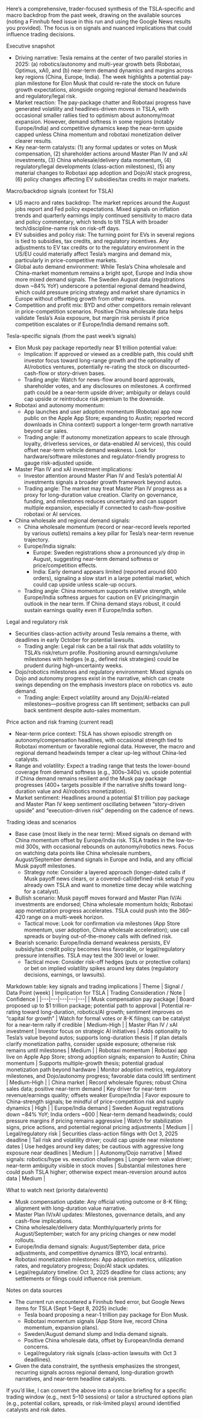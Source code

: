 Here’s a comprehensive, trader-focused synthesis of the TSLA-specific and macro backdrop from the past week, drawing on the available sources (noting a Finnhub feed issue in this run and using the Google News results you provided). The focus is on signals and nuanced implications that could influence trading decisions.

Executive snapshot
- Driving narrative: Tesla remains at the center of two parallel stories in 2025: (a) robotics/autonomy and multi-year growth bets (Robotaxi, Optimus, xAI), and (b) near-term demand dynamics and margins across key regions (China, Europe, India). The week highlights a potential pay-plan milestone for Elon Musk that could re-rate the stock on future growth expectations, alongside ongoing regional demand headwinds and regulatory/legal risk.
- Market reaction: The pay-package chatter and Robotaxi progress have generated volatility and headlines-driven moves in TSLA, with occasional smaller rallies tied to optimism about autonomy/moat expansion. However, demand softness in some regions (notably Europe/India) and competitive dynamics keep the near-term upside capped unless China momentum and robotaxi monetization deliver clearer results.
- Key near-term catalysts: (1) any formal updates or votes on Musk compensation, (2) shareholder actions around Master Plan IV and xAI investments, (3) China wholesale/delivery data momentum, (4) regulatory/legal developments (class-action milestones), (5) any material changes to Robotaxi app adoption and Dojo/AI stack progress, (6) policy changes affecting EV subsidies/tax credits in major markets.

Macro/backdrop signals (context for TSLA)
- US macro and rates backdrop: The market reprices around the August jobs report and Fed policy expectations. Mixed signals on inflation trends and quarterly earnings imply continued sensitivity to macro data and policy commentary, which tends to tilt TSLA with broader tech/discipline-name risk on risk-off days.
- EV subsidies and policy risk: The turning point for EVs in several regions is tied to subsidies, tax credits, and regulatory incentives. Any adjustments to EV tax credits or to the regulatory environment in the US/EU could materially affect Tesla’s margins and demand mix, particularly in price-competitive markets.
- Global auto demand environment: While Tesla’s China wholesale and China-market momentum remains a bright spot, Europe and India show more mixed demand signals. The Sweden August data (registrations down ~84% YoY) underscore a potential regional demand headwind, which could pressure pricing strategy and market share dynamics in Europe without offsetting growth from other regions.
- Competition and profit mix: BYD and other competitors remain relevant in price-competition scenarios. Positive China wholesale data helps validate Tesla’s Asia exposure, but margin risk persists if price competition escalates or if Europe/India demand remains soft.

Tesla-specific signals (from the past week’s signals)
- Elon Musk pay package reportedly near $1 trillion potential value: 
  - Implication: If approved or viewed as a credible path, this could shift investor focus toward long-range growth and the optionality of AI/robotics ventures, potentially re-rating the stock on discounted-cash-flow or story-driven bases.
  - Trading angle: Watch for news-flow around board approvals, shareholder votes, and any disclosures on milestones. A confirmed path could be a near-term upside driver; ambiguity or delays could cap upside or reintroduce risk premium to the downside.
- Robotaxi and autonomy momentum:
  - App launches and user adoption momentum (Robotaxi app now public on the Apple App Store; expanding to Austin; reported record downloads in China context) support a longer-term growth narrative beyond car sales.
  - Trading angle: If autonomy monetization appears to scale (through loyalty, driverless services, or data-enabled AI services), this could offset near-term vehicle demand weakness. Look for hardware/software milestones and regulator-friendly progress to gauge risk-adjusted upside.
- Master Plan IV and xAI investment implications:
  - Investor attention around Master Plan IV and Tesla’s potential AI investments signals a broader growth framework beyond autos. 
  - Trading angle: The market may treat Master Plan IV progress as a proxy for long-duration value creation. Clarity on governance, funding, and milestones reduces uncertainty and can support multiple expansion, especially if connected to cash-flow-positive robotaxi or AI services.
- China wholesale and regional demand signals:
  - China wholesale momentum (record or near-record levels reported by various outlets) remains a key pillar for Tesla’s near-term revenue trajectory.
  - Europe/India signals:
    - Europe: Sweden registrations show a pronounced y/y drop in August, suggesting near-term demand softness or price/competition effects.
    - India: Early demand appears limited (reported around 600 orders), signaling a slow start in a large potential market, which could cap upside unless scale-up occurs.
  - Trading angle: China momentum supports relative strength, while Europe/India softness argues for caution on EV pricing/margin outlook in the near term. If China demand stays robust, it could sustain earnings quality even if Europe/India soften.

Legal and regulatory risk
- Securities class-action activity around Tesla remains a theme, with deadlines in early October for potential lawsuits. 
  - Trading angle: Legal risk can be a tail risk that adds volatility to TSLA’s risk/return profile. Positioning around earnings/volume milestones with hedges (e.g., defined risk strategies) could be prudent during high-uncertainty weeks.
- Dojo/robotics milestones and regulatory environment: Mixed signals on Dojo and autonomy progress exist in the narrative, which can create swings depending on the emphasis investors place on robotics vs. auto demand.
  - Trading angle: Expect volatility around any Dojo/AI-related milestones—positive progress can lift sentiment; setbacks can pull back sentiment despite auto-sales momentum.

Price action and risk framing (current read)
- Near-term price context: TSLA has shown episodic strength on autonomy/compensation headlines, with occasional strength tied to Robotaxi momentum or favorable regional data. However, the macro and regional demand headwinds temper a clear up-leg without China-led catalysts.
- Range and volatility: Expect a trading range that tests the lower-bound coverage from demand softness (e.g., 300s–340s) vs. upside potential if China demand remains resilient and the Musk pay package progresses (400+ targets possible if the narrative shifts toward long-duration value and AI/robotics monetization).
- Market sentiment: Headlines around a potential $1 trillion pay package and Master Plan IV keep sentiment oscillating between “story-driven upside” and “execution-driven risk” depending on the cadence of news.

Trading ideas and scenarios
- Base case (most likely in the near term): Mixed signals on demand with China momentum offset by Europe/India risk. TSLA trades in the low-to-mid 300s, with occasional rebounds on autonomy/robotics news. Focus on watching data points like China wholesale numbers, August/September demand signals in Europe and India, and any official Musk payoff milestones.
  - Strategy note: Consider a layered approach (longer-dated calls if Musk payoff news clears, or a covered-call/defined-risk setup if you already own TSLA and want to monetize time decay while watching for a catalyst).
- Bullish scenario: Musk payoff moves forward and Master Plan IV/Ai investments are endorsed; China wholesale momentum holds; Robotaxi app monetization progress accelerates. TSLA could push into the 360–420 range on a multi-week horizon.
  - Tactical move: Look for confirmation via milestones (App Store momentum, user adoption, China wholesale acceleration); use call spreads or buying out-of-the-money calls with defined risk.
- Bearish scenario: Europe/India demand weakness persists, EV subsidy/tax credit policy becomes less favorable, or legal/regulatory pressure intensifies. TSLA may test the 300 level or lower.
  - Tactical move: Consider risk-off hedges (puts or protective collars) or bet on implied volatility spikes around key dates (regulatory decisions, earnings, or lawsuits).

Markdown table: key signals and trading implications
| Theme | Signal / Data Point (week) | Implication for TSLA | Trading Consideration / Note | Confidence |
|---|---|---|---|---|
| Musk compensation pay package | Board proposed up to $1 trillion package; potential path to approval | Potential re-rating toward long-duration, robotics/AI growth; sentiment improves on “capital for growth” | Watch for formal votes or 8-K filings; can be catalyst for a near-term rally if credible | Medium-High |
| Master Plan IV / xAI investment | Investor focus on strategic AI initiatives | Adds optionality to Tesla’s value beyond autos; supports long-duration thesis | If plan details clarify monetization paths, consider upside exposure; otherwise risk remains until milestones | Medium |
| Robotaxi momentum | Robotaxi app live on Apple App Store; strong adoption signals; expansion to Austin; China momentum | Supports multiple-growth thesis; potential gradual monetization path beyond hardware | Monitor adoption metrics, regulatory milestones, and Dojo/autonomy progress; favorable data could lift sentiment | Medium-High |
| China market | Record wholesale figures; robust China sales data; positive near-term demand | Key driver for near-term revenue/earnings quality; offsets weaker Europe/India | Favor exposure to China-strength signals; be mindful of price-competition risk and supply dynamics | High |
| Europe/India demand | Sweden August registrations down ~84% YoY; India orders ~600 | Near-term demand headwinds; could pressure margins if pricing remains aggressive | Watch for stabilization signs, price actions, and potential regional pricing adjustments | Medium |
| Legal/regulatory risk | Securities class-action filings with Oct 3, 2025 deadline | Tail risk and volatility driver; could cap upside near milestone dates | Use hedges around key dates; be cautious with aggressive long exposure near deadlines | Medium |
| Autonomy/Dojo narrative | Mixed signals: robotics/hype vs. execution challenges | Longer-term value driver; near-term ambiguity visible in stock moves | Substantial milestones here could push TSLA higher; otherwise expect mean-reversion around autos data | Medium |

What to watch next (priority data/events)
- Musk compensation update: Any official voting outcome or 8-K filing; alignment with long-duration value narrative.
- Master Plan IV/xAI updates: Milestones, governance details, and any cash-flow implications.
- China wholesale/delivery data: Monthly/quarterly prints for August/September; watch for any pricing changes or new model rollouts.
- Europe/India demand signals: August/September data, price adjustments, and competitive dynamics (BYD, local entrants).
- Robotaxi monetization milestones: App adoption metrics, utilization rates, and regulatory progress; Dojo/AI stack updates.
- Legal/regulatory timeline: Oct 3, 2025 deadline for class actions; any settlements or filings could influence risk premium.

Notes on data sources
- The current run encountered a Finnhub feed error, but Google News items for TSLA (Sept 1–Sept 8, 2025) include:
  - Tesla board proposing a near-1 trillion pay package for Elon Musk.
  - Robotaxi momentum signals (App Store live, record China momentum, expansion plans).
  - Sweden/August demand slump and India demand signals.
  - Positive China wholesale data, offset by European/India demand concerns.
  - Legal/regulatory risk signals (class-action lawsuits with Oct 3 deadlines).
- Given the data constraint, the synthesis emphasizes the strongest, recurring signals across regional demand, long-duration growth narratives, and near-term headline catalysts.

If you’d like, I can convert the above into a concise briefing for a specific trading window (e.g., next 5–10 sessions) or tailor a structured options plan (e.g., potential collars, spreads, or risk-limited plays) around identified catalysts and risk dates.